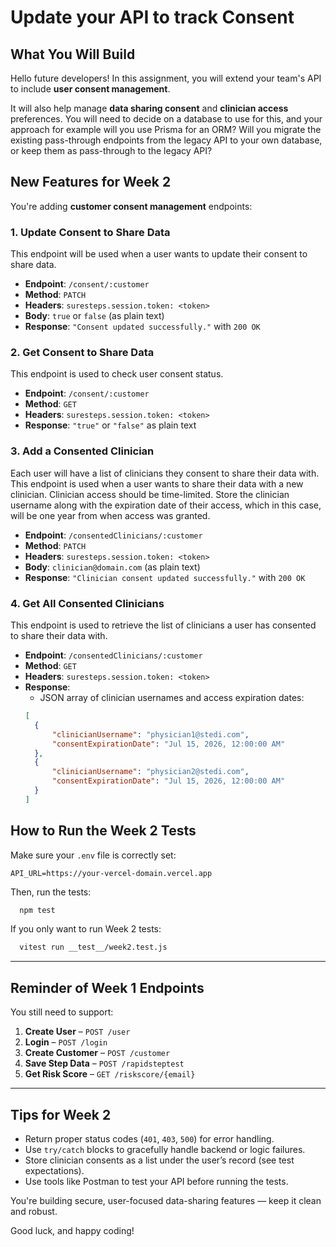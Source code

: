 # Update your API to track Consent

## What You Will Build

Hello future developers! In this assignment, you will extend your team's API to include **user consent management**.

It will also help manage **data sharing consent** and **clinician access** preferences. You will need to decide on a 
database to use for this, and your approach for example will you use Prisma for an ORM? Will you migrate the existing 
pass-through endpoints from the legacy API to your own database, or keep them as pass-through to the legacy API?

## New Features for Week 2

You're adding **customer consent management** endpoints:

### 1. Update Consent to Share Data
This endpoint will be used when a user wants to update their consent to share data.
- **Endpoint**: `/consent/:customer`
- **Method**: `PATCH`
- **Headers**: `suresteps.session.token: <token>`
- **Body**: `true` or `false` (as plain text)
- **Response**: `"Consent updated successfully."` with `200 OK`

### 2. Get Consent to Share Data
This endpoint is used to check user consent status.
- **Endpoint**: `/consent/:customer`
- **Method**: `GET`
- **Headers**: `suresteps.session.token: <token>`
- **Response**: `"true"` or `"false"` as plain text

### 3. Add a Consented Clinician
Each user will have a list of clinicians they consent to share their data with. This endpoint is used when a user wants
to share their data with a new clinician. Clinician access should be time-limited. Store the clinician username along
with the expiration date of their access, which in this case, will be one year from when access was granted.
- **Endpoint**: `/consentedClinicians/:customer`
- **Method**: `PATCH`
- **Headers**: `suresteps.session.token: <token>`
- **Body**: `clinician@domain.com` (as plain text)
- **Response**: `"Clinician consent updated successfully."` with `200 OK`

### 4. Get All Consented Clinicians
This endpoint is used to retrieve the list of clinicians a user has consented to share their data with.
- **Endpoint**: `/consentedClinicians/:customer`
- **Method**: `GET`
- **Headers**: `suresteps.session.token: <token>`
- **Response**:
  - JSON array of clinician usernames and access expiration dates:
  ```json
  [
    {
        "clinicianUsername": "physician1@stedi.com",
        "consentExpirationDate": "Jul 15, 2026, 12:00:00 AM"
    },
    {
        "clinicianUsername": "physician2@stedi.com",
        "consentExpirationDate": "Jul 15, 2026, 12:00:00 AM"
    }
  ]
  ```

## How to Run the Week 2 Tests

Make sure your `.env` file is correctly set:

```
API_URL=https://your-vercel-domain.vercel.app
```

Then, run the tests:

```bash
  npm test
```

If you only want to run Week 2 tests:

```bash
  vitest run __test__/week2.test.js
```

---

## Reminder of Week 1 Endpoints

You still need to support:

1. **Create User** – `POST /user`
2. **Login** – `POST /login`
3. **Create Customer** – `POST /customer`
4. **Save Step Data** – `POST /rapidsteptest`
5. **Get Risk Score** – `GET /riskscore/{email}`

---

## Tips for Week 2

- Return proper status codes (`401`, `403`, `500`) for error handling.
- Use `try/catch` blocks to gracefully handle backend or logic failures.
- Store clinician consents as a list under the user’s record (see test expectations).
- Use tools like Postman to test your API before running the tests.

You're building secure, user-focused data-sharing features — keep it clean and robust.

Good luck, and happy coding!
